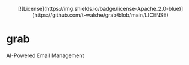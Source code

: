 <p align="center">
    [![License](https://img.shields.io/badge/license-Apache_2.0-blue)](https://github.com/t-walshe/grab/blob/main/LICENSE)
</p>



# grab
AI-Powered Email Management


